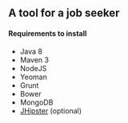 ## A tool for a job seeker

#### Requirements to install


* Java 8
* Maven 3
* NodeJS
* Yeoman
* Grunt
* Bower
* MongoDB
* [JHipster](https://jhipster.github.io/) (optional)